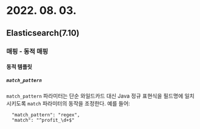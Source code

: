 # 2022. 08. 03.

## Elasticsearch(7.10)

### 매핑 - 동적 매핑

#### 동적 템플릿

##### `match_pattern`

`match_pattern` 파라미터는 단순 와일드카드 대신  Java 정규 표현식을 필드명에 일치시키도록 `match` 파라미터의 동작을 조정한다. 예를 들어:

```http
  "match_pattern": "regex",
  "match": "^profit_\d+$"
```



#### 
